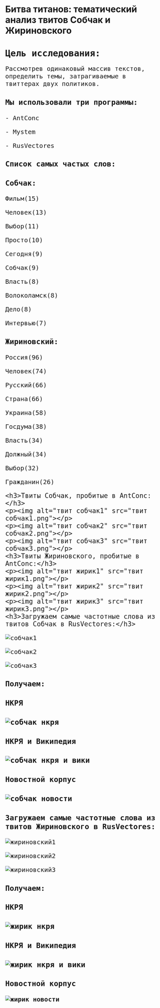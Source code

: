 # Битва титанов: тематический анализ твитов Собчак и Жириновского
<body>
	<tt>
    <h1>Цель исследования:</h1>
	<font size=5>
    <p>Рассмотрев одинаковый массив текстов, определить темы, затрагиваемые в твиттерах двух политиков.</p>
    <h3>Мы использовали три программы:</h3>
    <p>- AntConc</p>
    <p>- Mystem</p>
    <p>- RusVectores</p>
    <h3>Список самых частых слов:</h3>
    <h3>Собчак:</h3>
    <p>Фильм(15)</p>
    <p>Человек(13)</p>
    <p>Выбор(11)</p>
    <p>Просто(10)</p>
    <p>Сегодня(9)</p>
    <p>Собчак(9)</p>
    <p>Власть(8)</p>
    <p>Волоколамск(8)</p>
    <p>Дело(8)</p>
    <p>Интервью(7)</p>
<h3>Жириновский:</h3>
    <p>Россия(96)</p>
    <p>Человек(74)</p>
    <p>Русский(66)</p>
    <p>Страна(66)</p>
    <p>Украина(58)</p>
    <p>Госдума(38)</p>
    <p>Власть(34)</p>
    <p>Должный(34)</p>
    <p>Выбор(32)</p>
    <p>Гражданин(26)</p>

    <h3>Твиты Собчак, пробитые в AntConc:</h3>
    <p><img alt="твит собчак1" src="твит собчак1.png"></p>
    <p><img alt="твит собчак2" src="твит собчак2.png"></p>
    <p><img alt="твит собчак3" src="твит собчак3.png"></p>
    <h3>Твиты Жириновского, пробитые в AntConc:</h3>
    <p><img alt="твит жирик1" src="твит жирик1.png"></p>
    <p><img alt="твит жирик2" src="твит жирик2.png"></p>
    <p><img alt="твит жирик3" src="твит жирик3.png"></p>
    <h3>Загружаем самые частотные слова из твитов Собчак в RusVectores:</h3>
<p><img alt="собчак1" src="собчак1.png"></p>
<p><img alt="собчак2" src="собчак2.png"></p>
<p><img alt="собчак3" src="собчак3.png"></p>
    <h3>Получаем:</h3>
<h3>НКРЯ<h3/>
<p><img alt="собчак нкря" src="собчак нкря.png"></p>
<h3>НКРЯ и Википедия<h3/>
<p><img alt="собчак нкря и вики" src="собчак нкря и вики.png"></p>
<h3>Новостной корпус<h3/>
<p><img alt="собчак новости" src="собчак новости.png"></p>
    <h3>Загружаем самые частотные слова из твитов Жириновского в RusVectores:</h3>
    <p><img alt="жириновский1" src="жириновский1.png"></p>
    <p><img alt="жириновский2" src="жириновский2.png"></p>
    <p><img alt="жириновский3" src="жириновский3.png"></p>
    <h3>Получаем:</h3>
<h3>НКРЯ<h3/>
<p><img alt="жирик нкря" src="жирик нкря.png"></p>
<h3>НКРЯ и Википедия<h3/>
<p><img alt="жирик нкря и вики" src="жирик нкря и вики.png"></p>
<h3>Новостной корпус<h3/>
<p><img alt="жирик новости" src="жирик новости.png"></p>
    </font>
	</tt>

</body>
</html>
